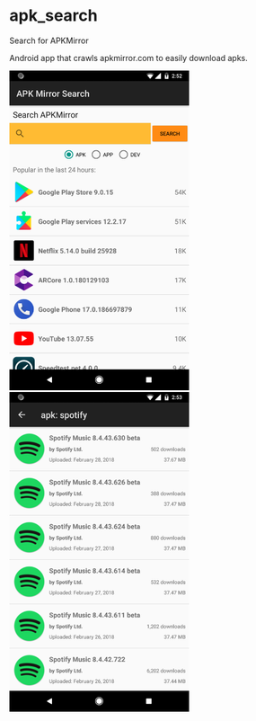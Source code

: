 # apk_search
Search for APKMirror

Android app that crawls apkmirror.com to easily download apks.

[<img src="screenshots/Screenshot_20180301-025203.png" width=320>](screenshots/Screenshot_20180301-025203.png)
[<img src="screenshots/Screenshot_20180301-025312.png" width=320>](screenshots/Screenshot_20180301-025312.png)
